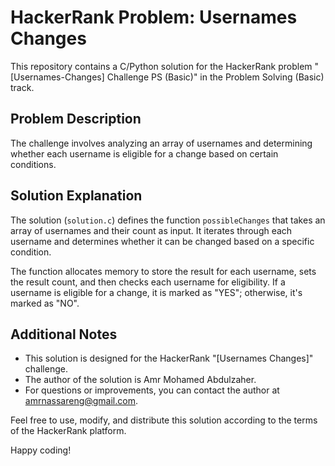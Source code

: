 # HackerRank Problem: Usernames Changes

This repository contains a C/Python solution for the HackerRank problem "[Usernames-Changes] Challenge PS (Basic)" in the Problem Solving (Basic) track.

## Problem Description

The challenge involves analyzing an array of usernames and determining whether each username is eligible for a change based on certain conditions.

## Solution Explanation

The solution (`solution.c`) defines the function `possibleChanges` that takes an array of usernames and their count as input. It iterates through each username and determines whether it can be changed based on a specific condition.

The function allocates memory to store the result for each username, sets the result count, and then checks each username for eligibility. If a username is eligible for a change, it is marked as "YES"; otherwise, it's marked as "NO".  

## Additional Notes

- This solution is designed for the HackerRank "[Usernames Changes]" challenge.
- The author of the solution is Amr Mohamed Abdulzaher.
- For questions or improvements, you can contact the author at amrnassareng@gmail.com.

Feel free to use, modify, and distribute this solution according to the terms of the HackerRank platform.

Happy coding!
